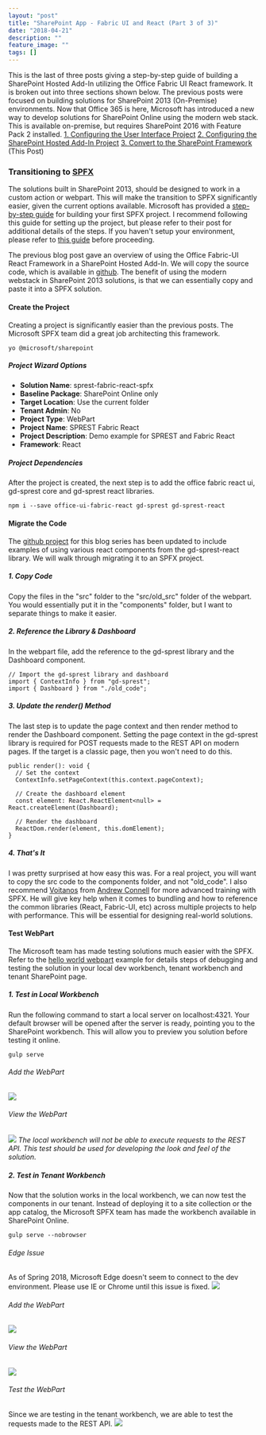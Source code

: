 ```yaml
---
layout: "post"
title: "SharePoint App - Fabric UI and React (Part 3 of 3)"
date: "2018-04-21"
description: ""
feature_image: ""
tags: []
---
```


This is the last of three posts giving a step-by-step guide of building a SharePoint Hosted Add-In utilizing the Office Fabric UI React framework. It is broken out into three sections shown below. The previous posts were focused on building solutions for SharePoint 2013 (On-Premise) environments. Now that Office 365 is here, Microsoft has introduced a new way to develop solutions for SharePoint Online using the modern web stack. This is available on-premise, but requires SharePoint 2016 with Feature Pack 2 installed. [1\. Configuring the User Interface Project](https://dattabase.com/blog/sharepoint-app-fabric-ui-react-part-1-3) [2\. Configuring the SharePoint Hosted Add-In Project](https://dattabase.com/blog/sharepoint-app-fabric-ui-react-part-2-3) [3\. Convert to the SharePoint Framework](https://dattabase.com/blog/sharepoint-app-fabric-ui-react-part-3-3) (This Post)

<!--more-->

### Transitioning to [SPFX](https://docs.microsoft.com/en-us/sharepoint/dev/spfx/sharepoint-framework-overview)

The solutions built in SharePoint 2013, should be designed to work in a custom action or webpart. This will make the transition to SPFX significantly easier, given the current options available. Microsoft has provided a [step-by-step guide](https://docs.microsoft.com/en-us/sharepoint/dev/spfx/web-parts/get-started/build-a-hello-world-web-part) for building your first SPFX project. I recommend following this guide for setting up the project, but please refer to their post for additional details of the steps. If you haven't setup your environment, please refer to [this guide](https://docs.microsoft.com/en-us/sharepoint/dev/spfx/set-up-your-development-environment) before proceeding.

The previous blog post gave an overview of using the Office Fabric-UI React Framework in a SharePoint Hosted Add-In. We will copy the source code, which is available in [github](https://github.com/gunjandatta/sprest-fabric-react). The benefit of using the modern webstack in SharePoint 2013 solutions, is that we can essentially copy and paste it into a SPFX solution.

#### Create the Project

Creating a project is significantly easier than the previous posts. The Microsoft SPFX team did a great job architecting this framework.

```
yo @microsoft/sharepoint

```

##### Project Wizard Options

- **Solution Name**: sprest-fabric-react-spfx
- **Baseline Package**: SharePoint Online only
- **Target Location**: Use the current folder
- **Tenant Admin**: No
- **Project Type**: WebPart
- **Project Name**: SPREST Fabric React
- **Project Description**: Demo example for SPREST and Fabric React
- **Framework**: React

##### Project Dependencies

After the project is created, the next step is to add the office fabric react ui, gd-sprest core and gd-sprest react libraries.

```
npm i --save office-ui-fabric-react gd-sprest gd-sprest-react

```

#### Migrate the Code

The [github project](https://github.com/gunjandatta/sprest-fabric-react) for this blog series has been updated to include examples of using various react components from the gd-sprest-react library. We will walk through migrating it to an SPFX project.

##### 1\. Copy Code

Copy the files in the "src" folder to the "src/old\_src" folder of the webpart. You would essentially put it in the "components" folder, but I want to separate things to make it easier.

##### 2\. Reference the Library & Dashboard

In the webpart file, add the reference to the gd-sprest library and the Dashboard component.

```
// Import the gd-sprest library and dashboard
import { ContextInfo } from "gd-sprest";
import { Dashboard } from "./old_code";

```

##### 3\. Update the render() Method

The last step is to update the page context and then render method to render the Dashboard component. Setting the page context in the gd-sprest library is required for POST requests made to the REST API on modern pages. If the target is a classic page, then you won't need to do this.

```
public render(): void {
  // Set the context
  ContextInfo.setPageContext(this.context.pageContext);

  // Create the dashboard element
  const element: React.ReactElement<null> = React.createElement(Dashboard);

  // Render the dashboard
  ReactDom.render(element, this.domElement);
}

```

##### 4\. That's It

I was pretty surprised at how easy this was. For a real project, you will want to copy the src code to the components folder, and not "old\_code". I also recommend [Voitanos](https://www.voitanos.io) from [Andrew Connell](https://twitter.com/andrewconnell) for more advanced training with SPFX. He will give key help when it comes to bundling and how to reference the common libraries (React, Fabric-UI, etc) across multiple projects to help with performance. This will be essential for designing real-world solutions.

#### Test WebPart

The Microsoft team has made testing solutions much easier with the SPFX. Refer to the [hello world webpart](https://docs.microsoft.com/en-us/sharepoint/dev/spfx/web-parts/get-started/build-a-hello-world-web-part) example for details steps of debugging and testing the solution in your local dev workbench, tenant workbench and tenant SharePoint page.

##### 1\. Test in Local Workbench

Run the following command to start a local server on localhost:4321. Your default browser will be opened after the server is ready, pointing you to the SharePoint workbench. This will allow you to preview you solution before testing it online.

```
gulp serve

```

###### Add the WebPart

![](https://dattabase.com/blog/wp-content/uploads/2018/04/LocalWorkbench.png)

###### View the WebPart

![](https://dattabase.com/blog/wp-content/uploads/2018/04/LocalWorkbenchWebpart.png) _The local workbench will not be able to execute requests to the REST API. This test should be used for developing the look and feel of the solution._

##### 2\. Test in Tenant Workbench

Now that the solution works in the local workbench, we can now test the components in our tenant. Instead of deploying it to a site collection or the app catalog, the Microsoft SPFX team has made the workbench available in SharePoint Online.

```
gulp serve --nobrowser

```

###### Edge Issue

As of Spring 2018, Microsoft Edge doesn't seem to connect to the dev environment. Please use IE or Chrome until this issue is fixed. ![](https://dattabase.com/blog/wp-content/uploads/2018/04/EdgeError.png)

###### Add the WebPart

![](https://dattabase.com/blog/wp-content/uploads/2018/04/TenantWorkbench.png)

###### View the WebPart

![](https://dattabase.com/blog/wp-content/uploads/2018/04/TenantWorkbenchWebpart.png)

###### Test the WebPart

Since we are testing in the tenant workbench, we are able to test the requests made to the REST API. ![](https://dattabase.com/blog/wp-content/uploads/2018/04/TenantWorkbenchTestAPI.png)
